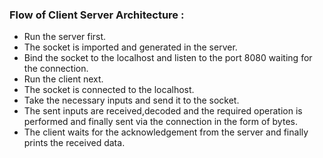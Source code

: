 ### Flow of Client Server Architecture :

* Run the server first.
* The socket is imported and generated in the server.
* Bind the socket to the localhost and listen to the port 8080 waiting for the connection.
* Run the client next.
* The socket is connected to the localhost.
* Take the necessary inputs and send it to the socket.
* The sent inputs are received,decoded and the required operation is performed and finally sent via the connection in the form of bytes.
* The client waits for the acknowledgement from the server and finally prints the received data.
